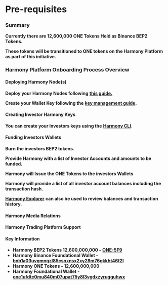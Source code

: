 # Pre-requisites

### **Summary**

**Currently there are 12,600,000 ONE Tokens Held as Binance BEP2 Tokens.** 

**These tokens will be transitioned to ONE tokens on the Harmony Platform as part of this initiative.**

### **Harmony Platform Onboarding Process Overview**

#### **Deploying Harmony Node\(s\)**

**Deploy your Harmony Nodes following** [**this guide.**](https://nodes.harmony.one/)

**Create your Wallet Key following the** [**key management guide**](https://nodes.harmony.one/foundational-node-playbook/keymanagement)**.**

#### **Creating Investor Harmony Keys**

**You can create your Investors keys using the** [**Harmony CLI**](https://docs.harmony.one/sdk-wiki/command-line-interface/using-the-harmony-cli-tool)**.**

#### **Funding Investors Wallets**

**Burn the investors BEP2 tokens.**

**Provide Harmony with a list of Investor Accounts and amounts to be funded.**

**Harmony will Issue the ONE Tokens to the investors Wallets**

**Harmony will provide a list of all investor account balances including the transaction hash.**

[**Harmony Explorer**](https://explorer.harmony.one/#/) **can also be used to review balances and transaction history.**

#### **Harmony Media Relations**

#### **Harmony Trading Platform Support**

#### **Key Information**

* **Harmony BEP2 Tokens 12,600,000,000 -** [**ONE-5F9**](https://explorer.binance.org/asset/ONE-5F9)
* **Harmony Binance Foundational Wallet  -** [**bnb1a03uvqmnqzl85csnxnsx2xy28m76gkkht46f2l**](https://explorer.binance.org/address/bnb1a03uvqmnqzl85csnxnsx2xy28m76gkkht46f2l)
* **Harmony ONE Tokens - 12,600,000,000**
* **Harmony Foundational Wallet -** [**one1ufdtc0mu840m07upat75y8l3vgdxzyrugguhwx**](https://explorer.harmony.one/#/address/0xE25ABC3f7C3d5fB7FB81EAFd421FF1621A61107c)

#### 

